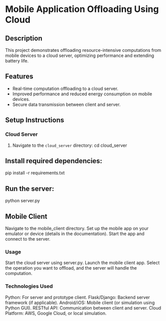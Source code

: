
# Mobile Application Offloading Using Cloud

## Description
This project demonstrates offloading resource-intensive computations from mobile devices to a cloud server, optimizing performance and extending battery life.

## Features
- Real-time computation offloading to a cloud server.
- Improved performance and reduced energy consumption on mobile devices.
- Secure data transmission between client and server.

## Setup Instructions

### Cloud Server
1. Navigate to the `cloud_server` directory:
cd cloud_server
## Install required dependencies:
pip install -r requirements.txt
## Run the server:
python server.py


## Mobile Client
Navigate to the mobile_client directory.
Set up the mobile app on your emulator or device (details in the documentation).
Start the app and connect to the server.
### Usage
Start the cloud server using server.py.
Launch the mobile client app.
Select the operation you want to offload, and the server will handle the computation.



### Technologies Used
Python: For server and prototype client.
Flask/Django: Backend server framework (if applicable).
Android/iOS: Mobile client (or simulation using Python GUI).
RESTful API: Communication between client and server.
Cloud Platform: AWS, Google Cloud, or local simulation.
